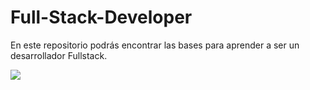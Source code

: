 # Full-Stack-Developer
En este repositorio podrás encontrar las bases para aprender a ser un desarrollador Fullstack.

<img src="pages/Multimedia/Gifs/Presentación-fullstack-Retro-Game.gif">
